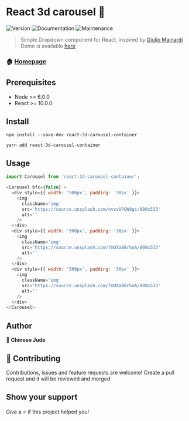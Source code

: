 # React 3d carousel 👋

![Version](https://img.shields.io/badge/node->6.0.0-blue.svg?cacheSeconds=2592000) ![Documentation](https://img.shields.io/badge/documentation-yes-brightgreen.svg) ![Maintenance](https://img.shields.io/badge/Maintained%3F-yes-green.svg)

> Simple Dropdown component for React, inspired by [Giulio Mainardi](https://www.sitepoint.com/building-3d-rotating-carousel-css-javascript/)
> Demo is available [here](https://react-ed-carousel.herokuapp.com/)

### 🏠 [Homepage](https://github.com/cvjude/react-3d-carousel/tree/main)

## Prerequisites

- Node >= 6.0.0
- React >= 10.0.0

## Install

```
npm install --save-dev react-3d-carousel-container

yarn add react-3d-carousel-container
```

## Usage

```Javascript
import Carousel from 'react-3d-carousel-container';

<Carousel bfc={false} >
  <div style={{ width: '500px', padding: '30px' }}>
    <img
      className='img'
      src='https://source.unsplash.com/nvzvOPQW0gc/800x533'
      alt=''
    />
  </div>
  <div style={{ width: '500px', padding: '30px' }}>
    <img
      className='img'
      src='https://source.unsplash.com/7mUXaBBrhoA/800x533'
      alt=''
    />
  </div>
  <div style={{ width: '500px', padding: '30px' }}>
    <img
      className='img'
      src='https://source.unsplash.com/7mUXaBBrhoA/800x533'
      alt=''
    />
  </div>
</Carousel>
```

## Author

👤 **Chinoso Jude**

## 🤝 Contributing

Contributions, issues and feature requests are welcome!
Create a pull request and it will be reviewed and merged

## Show your support

Give a ⭐️ if this project helped you!
